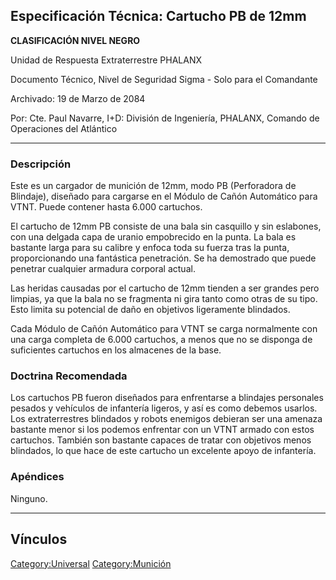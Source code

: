 ## Especificación Técnica: Cartucho PB de 12mm

**CLASIFICACIÓN NIVEL NEGRO**

Unidad de Respuesta Extraterrestre PHALANX

Documento Técnico, Nivel de Seguridad Sigma - Solo para el Comandante

Archivado: 19 de Marzo de 2084

Por: Cte. Paul Navarre, I+D: División de Ingeniería, PHALANX, Comando de
Operaciones del Atlántico

------------------------------------------------------------------------

### Descripción

Este es un cargador de munición de 12mm, modo PB (Perforadora de
Blindaje), diseñado para cargarse en el Módulo de Cañón Automático para
VTNT. Puede contener hasta 6.000 cartuchos.

El cartucho de 12mm PB consiste de una bala sin casquillo y sin
eslabones, con una delgada capa de uranio empobrecido en la punta. La
bala es bastante larga para su calibre y enfoca toda su fuerza tras la
punta, proporcionando una fantástica penetración. Se ha demostrado que
puede penetrar cualquier armadura corporal actual.

Las heridas causadas por el cartucho de 12mm tienden a ser grandes pero
limpias, ya que la bala no se fragmenta ni gira tanto como otras de su
tipo. Esto limita su potencial de daño en objetivos ligeramente
blindados.

Cada Módulo de Cañón Automático para VTNT se carga normalmente con una
carga completa de 6.000 cartuchos, a menos que no se disponga de
suficientes cartuchos en los almacenes de la base.

### Doctrina Recomendada

Los cartuchos PB fueron diseñados para enfrentarse a blindajes
personales pesados y vehículos de infantería ligeros, y así es como
debemos usarlos. Los extraterrestres blindados y robots enemigos
debieran ser una amenaza bastante menor si los podemos enfrentar con un
VTNT armado con estos cartuchos. También son bastante capaces de tratar
con objetivos menos blindados, lo que hace de este cartucho un excelente
apoyo de infantería.

### Apéndices

Ninguno.

------------------------------------------------------------------------

## Vínculos

[Category:Universal](Category:Universal "wikilink")
[Category:Munición](Category:Munición "wikilink")